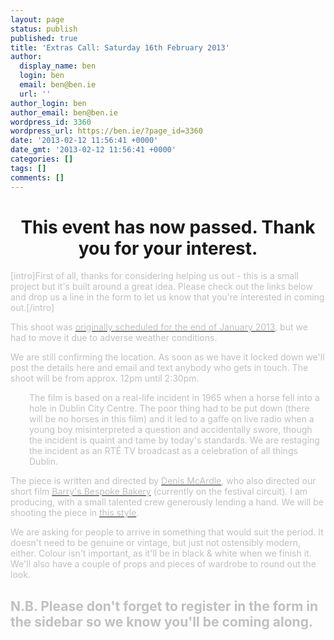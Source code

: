 ```yaml
---
layout: page
status: publish
published: true
title: 'Extras Call: Saturday 16th February 2013'
author:
  display_name: ben
  login: ben
  email: ben@ben.ie
  url: ''
author_login: ben
author_email: ben@ben.ie
wordpress_id: 3360
wordpress_url: https://ben.ie/?page_id=3360
date: '2013-02-12 11:56:41 +0000'
date_gmt: '2013-02-12 11:56:41 +0000'
categories: []
tags: []
comments: []
---
```

<h1 style="text-align: center;">This event has now passed. Thank you for your interest.</h1>
<p style="text-align: left;"><span style="color: #c0c0c0;">[intro]First of all, thanks for considering helping us out - this is a small project but it's built around a great idea. Please check out the links below and drop us a line in the form to let us know that you're interested in coming out.[/intro]</span></p>
<p style="text-align: left;"><span style="color: #c0c0c0;">This shoot was <a title="Extras Call: Sunday 27th January 2013 (updated)" href="https://ben.ie/extras-call-sunday-27th-january-2013/"><span style="color: #c0c0c0;">originally scheduled for the end of January 2013</span></a>, but we had to move it due to adverse weather conditions.</span></p>
<p><span style="color: #c0c0c0;"> We are still confirming the location. As soon as we have it locked down we'll post the details here and email and text anybody who gets in touch. The shoot will be from approx. 12pm until 2:30pm.</span></p>
<p style="padding-left: 30px;"><span style="color: #c0c0c0;">The film is based on a real-life incident in 1965 when a horse fell into a hole in Dublin City Centre. The poor thing had to be put down (there will be no horses in this film) and it led to a gaffe on live radio when a young boy misinterpreted a question and accidentally swore, though the incident is quaint and tame by today's standards. We are restaging the incident as an RTÉ TV broadcast as a celebration of all things Dublin.</span></p>
<p><span style="color: #c0c0c0;">The piece is written and directed by <a href="https://www.imdb.com/name/nm1818085" target="_blank"><span style="color: #c0c0c0;">Denis McArdle</span></a>, who also directed our short film <a href="https://barrysfilm.com" target="_blank"><span style="color: #c0c0c0;">Barry's Bespoke Bakery</span></a> (currently on the festival circuit). I am producing, with a small talented crew generously lending a hand. We will be shooting the piece in <a href="https://www.rte.ie/archives/exhibitions/681-history-of-rte/704-rte-1960s/139352-glenties-tidiest-town-in-ireland/" target="_blank"><span style="color: #c0c0c0;">this style</span></a>.</span></p>
<p style="text-align: left;"><span style="color: #c0c0c0;">We are asking for people to arrive in something that would suit the period. It doesn't need to be genuine or vintage, but just not ostensibly modern, either. Colour isn't important, as it'll be in black &amp; white when we finish it. We'll also have a couple of props and pieces of wardrobe to round out the look.</span></p>
<p style="text-align: center;">
<h2 style="text-align: left;"><span style="color: #c0c0c0;">N.B. Please don't forget to register in the form in the sidebar so we know you'll be coming along.</span></h2>
